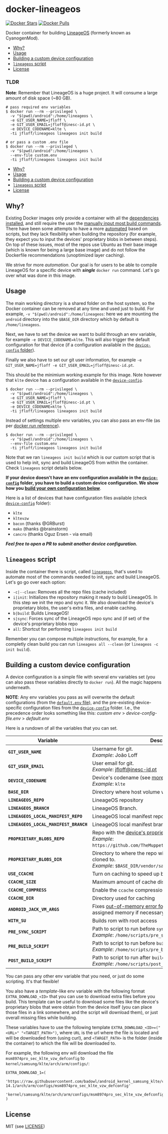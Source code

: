 # docker-lineageos

[![Docker Stars](https://img.shields.io/docker/stars/jfloff/lineageos.svg)][hub]
[![Docker Pulls](https://img.shields.io/docker/pulls/jfloff/lineageos.svg)][hub]

[hub]: https://hub.docker.com/r/jfloff/lineageos/

Docker container for building [LineageOS](https://lineageos.org/) (formerly known as CyanogenMod).

<!-- MDTOC maxdepth:6 firsth1:0 numbering:0 flatten:0 bullets:1 updateOnSave:1 -->

- [Why?](#why)
- [Usage](#usage)
- [Building a custom device configuration](#building-a-custom-device-configuration)
- [`lineageos` script](#lineageos-script)
- [License](#license)

<!-- /MDTOC -->

### TLDR

**Note**: Remember that LineageOS is a huge project. It will consume a large amount of disk space (~80 GB).

```shell
# pass required env variables
$ docker run --rm --privileged \
  -v "$(pwd)/android":/home/lineageos \
  -e GIT_USER_NAME=jfloff \
  -e GIT_USER_EMAIL=jfloff@inesc-id.pt \
  -e DEVICE_CODENAME=klte \
  -ti jfloff/lineageos lineageos init build

# or pass a custom .env file
$ docker run --rm --privileged \
  -v "$(pwd)/android":/home/lineageos \
  --env-file custom.env
  -ti jfloff/lineageos lineageos init build
```


<!-- MDTOC maxdepth:6 firsth1:0 numbering:0 flatten:0 bullets:1 updateOnSave:1 -->
- [Why?](#why)
- [Usage](#usage)
- [Building a custom device configuration](#building-a-custom-device-configuration)
- [`lineageos` script](#lineageos-script)
- [License](#license)
<!-- /MDTOC -->


## Why?

Existing Docker images only provide a container with all the [dependencies installed](https://github.com/LineageOS/docker_build), and still require the user the [manually input most build commands](https://github.com/stucki/docker-lineageos#how-to-build-lineageos-for-your-device). There have been some attempts to have a more [automated](https://github.com/AnthoDingo/docker-lineageos) based on scripts, but they lack flexibility when building the repository (for example, they expect you to input the devices' proprietary blobs in between steps). On top of these issues, most of the repos use Ubuntu as their base image (which is known for being a large base image) and do not follow the Dockerfile recommendations (unoptimized layer caching).

We strive for more _automation_. Our goal is for users to be able to compile LineageOS for a specific device with _**single**_ `docker run` command. Let's go over what was done in this image.

## Usage

The main working directory is a shared folder on the host system, so the Docker container can be removed at any time and used just to build. For example, `-v "$(pwd)/android":/home/lineageos`: here we are mounting the `android` directory into the `$BASE_DIR` directory which by default is `/home/lineageos`.

Next, we have to set the device we want to build through an env variable, for example `-e DEVICE_CODENAME=klte`. This will also trigger the default configuration for that device (if a configuration available in the [`device-config` folder](device-config/)).

Finally we also have to set our git user information,  for example `-e GIT_USER_NAME=jfloff -e GIT_USER_EMAIL=jfloff@inesc-id.pt`.

This should be the minimium working example for this image. Note however that `klte` device has a configuration available in the [`device-config`](device-config/).
```shell
$ docker run --rm --privileged \
  -v "$(pwd)/android":/home/lineageos \
  -e GIT_USER_NAME=jfloff \
  -e GIT_USER_EMAIL=jfloff@inesc-id.pt \
  -e DEVICE_CODENAME=klte \
  -ti jfloff/lineageos lineageos init build
```

Instead of settings multiple env variables, you can also pass an env-file (as per [docker run reference](https://docs.docker.com/engine/reference/commandline/run/#set-environment-variables--e-env-env-file)).
```shell
$ docker run --rm --privileged \
  -v "$(pwd)/android":/home/lineageos \
  --env-file custom.env
  -ti jfloff/lineageos lineageos init build
```

Note that we ran `lineageos init build` which is our custom script that is used to help init, sync and build LineageOS from within the container. Check `lineageos` script details below.

**If your device doesn't have an env configuration available in the [`device-config`](device-config/) folder, you have to build a custom device configuration. We show how you [build your own configuration below](#building-a-custom-device-configuration)**.

Here is a list of devices that have configuration files available (check [`device-config`](device-config/) folder):
- `klte`
- `kltevzw`
- `bacon` (thanks @GRBurst)
- `mako` (thanks @brainstorm)
- `cancro` (thanks Oguz Ersen - via email)

_**Feel free to open a PR to submit another device configuration.**_

## `lineageos` script
Inside the container there is script, called [`lineageos`](lineageos), that's used to automate most of the commands needed to init, sync and build LineageOS.  Let's go go over each option:
- `-c|--clean`: Removes all the repo files (cache included)
- `i|init`: Initializes the repository making it ready to build LineageOS. In this step we init the repo and sync it. We also download the device's proprietary blobs, the user's extra files, and enable caching.
- `b|build`: Builds LineageOS!
- `s|sync`: Forces sync of the LineageOS repo sync and (if set) of the device's proprietary blobs repo
- `all`: Shortcut for performing `lineageos init build`

Remember you can compose multiple instructions, for example, for a completly clean build you can run `lineageos all --clean` (or `lineageos -c init build`).

## Building a custom device configuration

A device configuration is a simple file with several env variables set (you can also pass these variables directly to `docker run`). All the magic happens underneath.

**NOTE**: Any env variables you pass as will overwrite the default configurations (from the [`default.env` file](default.env)), and the pre-existing device-specific configuration files from the [`device-config`](device-config/) folder. I.e., the precedence order looks something like this: _custom env_ > _device-config-file.env_ > _default.env_

Here is a rundown of all the variables that you can set.

| Variable | Description | Type | Default |
| -------- | ----------- | ---- | ------- |
| **`GIT_USER_NAME`** | Username for git. <br>*Example*: João Loff | _**Required**_ | |
| **`GIT_USER_EMAIL`** | User email for git. <br>*Example*: jfloff@inesc-id.pt | _**Required**_ | |
| **`DEVICE_CODENAME`** | Device's codename (see [more](https://wiki.lineageos.org/devices/)). <br>*Example*: `klte` | _**Required**_ | |
| **`BASE_DIR`** | Directory where host volume with LineageOS was mounted | *optional* | `/home/$USER` |
| **`LINEAGEOS_REPO`** | LineageOS repository | *optional* | `https://github.com/LineageOS/android.git` |
| **`LINEAGEOS_BRANCH`** | LineageOS Branch. | *optional* | `cm-14.1` |
| **`LINEAGEOS_LOCAL_MANIFEST_REPO`** | LineageOS local manifest repository. | *optional* | |
| **`LINEAGEOS_LOCAL_MANIFEST_BRANCH`** | LineageOS local manifest branch. | *optional* | |
| **`PROPRIETARY_BLOBS_REPO`** | Repo with the [device's proprietary blobs](https://wiki.lineageos.org/devices/klte/build#extract-proprietary-blobs). <br>*Example*: `https://github.com/TheMuppets/proprietary_vendor_samsung` |  *optional* | |
| **`PROPRIETARY_BLOBS_DIR`** | Directory to where the repo with the device's blobs will be cloned to. <br>*Example*: `$BASE_DIR/vendor/samsung` | *optional* | |
| **`USE_CCACHE`** | Turn on caching to speed up build (see [more](https://wiki.lineageos.org/devices/klte/build#turn-on-caching-to-speed-up-build)) | *optional* | `1` |
| **`CCACHE_SIZE`** | Maximum amount of cache disk space allowed | *optional* | `50G` |
| **`CCACHE_COMPRESS`** | Enable the `ccache` compression | *optional* | `1` |
| **`CCACHE_DIR`** | Directory used for caching | *optional* | `$BASE_DIR/cache` |
| **`ANDROID_JACK_VM_ARGS`** | Fixes [out-of-memory error for Jack compiler](https://wiki.lineageos.org/devices/klte/build#configure-jack). Increase the assigned memory if necessary | *optional* | `"-Dfile.encoding=UTF-8 -XX:+TieredCompilation -Xmx4G"` |
| **`WITH_SU`** | Builds rom with root access | *optional* | `false` |
| **`PRE_SYNC_SCRIPT`** | Path to script to run before `sync`. <br>*Example*: `/home/scripts/pre_sync.sh` | *optional* |  |
| **`PRE_BUILD_SCRIPT`** | Path to script to run before `build`. <br>*Example*: `/home/scripts/pre_build.sh` | *optional* |  |
| **`POST_BUILD_SCRIPT`** | Path to script to run after `build`. <br>*Example*: `/home/scripts/post_build.sh` | *optional* |  |

You can pass any other env variable that you need, or just do some scripting. It's that flexible!

You also have a _template_-like env variable with the following format `EXTRA_DOWNLOAD_<ID>` that you can use to download extra files before you build. This template can be useful to download some files like the device's proprietary blobs that were obtain from the device itself (you can place those files in a link somewhere, and the script will download them), or just overall missing files while building.

These variables have to use the following template `EXTRA_DOWNLOAD_<ID>=("<URL>" "<TARGET_PATH>")`, where `URL` is the url where the file is located and will be downloaded from (using curl), and `<TARGET_PATH>` is the folder (inside the container) to which the file will be downloaded to.

For example, the following env will download the file `msm8974pro_sec_klte_vzw_defconfig` to `kernel/samsung/klte/arch/arm/configs/`:
```shell
EXTRA_DOWNLOAD_1=(
    'https://raw.githubusercontent.com/badowl/android_kernel_samsung_klte/cm-14.1/arch/arm/configs/msm8974pro_sec_klte_vzw_defconfig'
    'kernel/samsung/klte/arch/arm/configs/msm8974pro_sec_klte_vzw_defconfig'
)
```




## License
MIT (see [LICENSE](LICENSE))
